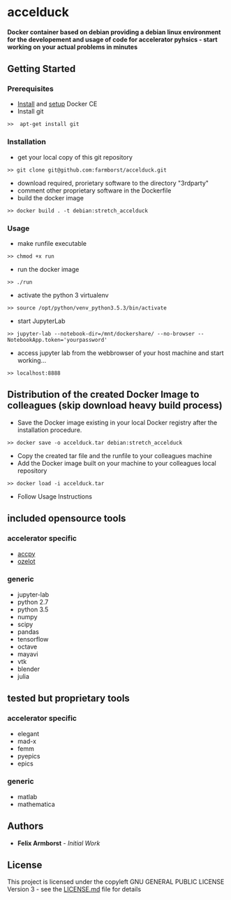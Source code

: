# accelduck

#### Docker container based on debian providing a debian linux environment for the developement and usage of code for accelerator pyhsics - start working on your actual problems in minutes

## Getting Started
### Prerequisites
- [Install](https://docs.docker.com/install/linux/docker-ce/debian/#uninstall-docker-ce) and [setup](https://docs.docker.com/install/linux/linux-postinstall/) Docker CE
- Install git
```
>>  apt-get install git
```

### Installation
- get your local copy of this git repository
```
>> git clone git@github.com:farmborst/accelduck.git
```
- download required, prorietary software to the directory "3rdparty"
- comment other proprietary software in the Dockerfile
- build the docker image
```
>> docker build . -t debian:stretch_accelduck
```

### Usage
- make runfile executable
```
>> chmod +x run 
```
- run the docker image
```
>> ./run
```
- activate the python 3 virtualenv
```
>> source /opt/python/venv_python3.5.3/bin/activate
```
- start JupyterLab

```
>> jupyter-lab --notebook-dir=/mnt/dockershare/ --no-browser --NotebookApp.token='yourpassword' 
```
- access jupyter lab from the webbrowser of your host machine and start working...
```
>> localhost:8888
```

## Distribution of the created Docker Image to colleagues (skip download heavy build process)
- Save the Docker image existing in your local Docker registry after the installation procedure.
```
>> docker save -o accelduck.tar debian:stretch_accelduck
```
- Copy the created tar file and the runfile to your colleagues machine
- Add the Docker image built on your machine to your colleagues local repository
```
>> docker load -i accelduck.tar
```
- Follow Usage Instructions


## included opensource tools
### accelerator specific
- [accpy]()
- [ozelot](https://github.com/trycs/ozelot)
### generic
- jupyter-lab
- python 2.7
- python 3.5
- numpy
- scipy
- pandas
- tensorflow
- octave
- mayavi
- vtk
- blender
- julia

## tested but proprietary tools
### accelerator specific
- elegant
- mad-x
- femm
- pyepics
- epics
### generic
- matlab
- mathematica

## Authors
- **Felix Armborst** - *Initial Work*

## License
This project is licensed under the copyleft GNU GENERAL PUBLIC LICENSE Version 3 - see the [LICENSE.md](LICENSE.md) file for details
